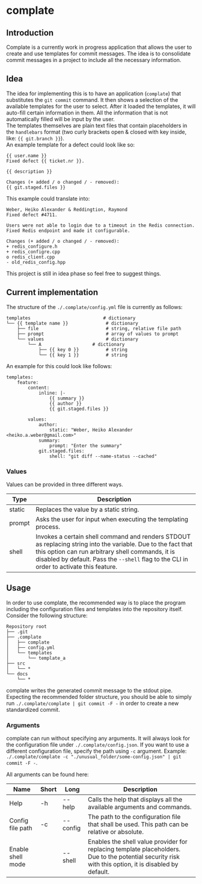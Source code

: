 # complate

## Introduction

Complate is a currently work in progress application that allows the user to create and use templates for commit messages. The idea is to consolidate commit messages in a project to include all the necessary information.

## Idea

The idea for implementing this is to have an application (`complate`) that substitutes the `git commit` command. It then shows a selection of the available templates for the user to select. After it loaded the templates, it will auto-fill certain information in them. All the information that is not automatically filled will be input by the user.\
The templates themselves are plain text files that contain placeholders in the `handlebars` format (two curly brackets open & closed with key inside, like: `{{ git.branch }}`).\
An example template for a defect could look like so:
```
{{ user.name }}
Fixed defect {{ ticket.nr }}.

{{ description }}

Changes (+ added / o changed / - removed):
{{ git.staged.files }}
```
This example could translate into:
```
Weber, Heiko Alexander & Reddingtion, Raymond
Fixed defect #4711.

Users were not able to login due to a timeout in the Redis connection. Fixed Redis endpoint and made it configurable.

Changes (+ added / o changed / - removed):
+ redis_configure.h
+ redis_configre.cpp
o redis_client.cpp
- old_redis_config.hpp 
```

This project is still in idea phase so feel free to suggest things.

## Current implementation

The structure of the `./.complate/config.yml` file is currently as follows:
```
templates                           # dictionary
└── {{ template name }}              # dictionary
    ├── file                         # string, relative file path
    ├── prompt                       # array of values to prompt
    └── values                       # dictionary
        └── A                   # dictionary
            ├── {{ key 0 }}          # string
            └── {{ key 1 }}          # string
```
An example for this could look like follows:
```
templates:
    feature:
        content:
            inline: |-
                {{ summary }}
                {{ author }}
                {{ git.staged.files }}

        values:
            author:
                static: "Weber, Heiko Alexander <heiko.a.weber@gmail.com>"
            summary:
                prompt: "Enter the summary"
            git.staged.files:
                shell: "git diff --name-status --cached"
```

### Values

Values can be provided in three different ways.

|Type|Description|
|-- |-- |
|static|Replaces the value by a static string.|
|prompt|Asks the user for input when executing the templating process.|
|shell|Invokes a certain shell command and renders STDOUT as replacing string into the variable. Due to the fact that this option can run arbitrary shell commands, it is disabled by default. Pass the `--shell` flag to the CLI in order to activate this feature.|

## Usage

In order to use complate, the recommended way is to place the program including the configuration files and templates into the repository itself. Consider the following structure:
```
Repository root
├── .git
├── .complate
│   ├── complate
│   ├── config.yml
│   └── templates
│       └── template_a
├── src
│   └── *
└── docs
    └── *
```

complate writes the generated commit message to the stdout pipe. Expecting the recommended folder structure, you should be able to simply run `./.complate/complate | git commit -F -` in order to create a new standardized commit.

### Arguments

complate can run without specifying any arguments. It will always look for the configuration file under `./.complate/config.json`. If you want to use a different configuration file, specify the path using `-c` argument. Example: `./.complate/complate -c "./unusual_folder/some-config.json" | git commit -F -`.

All arguments can be found here:

|Name|Short|Long|Description|
|-- |-- |-- |-- |
|Help|-h|--help|Calls the help that displays all the available arguments and commands.|
|Config file path|-c|--config|The path to the configuration file that shall be used. This path can be relative or absolute.|
|Enable shell mode||--shell|Enables the shell value provider for replacing template placeholders. Due to the potential security risk with this option, it is disabled by default.|

